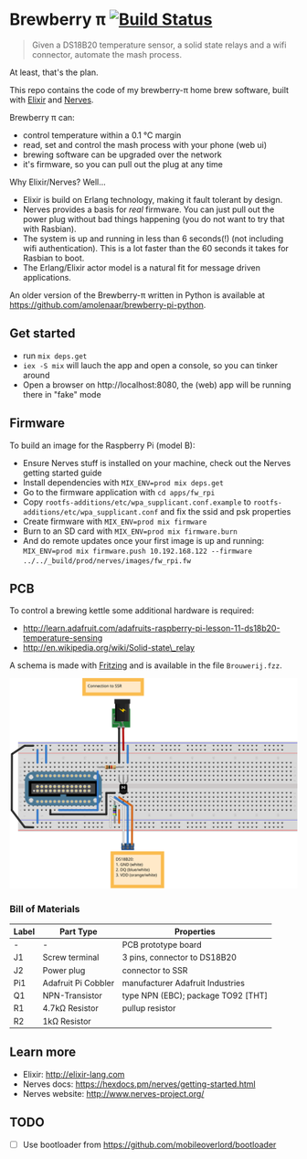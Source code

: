 # Brewberry &pi; [![Build Status](https://travis-ci.org/amolenaar/brewberry-pi.svg?branch=master)](https://travis-ci.org/amolenaar/brewberry-pi)


> Given a DS18B20 temperature sensor,
> a solid state relays and a wifi connector,
> automate the mash process.

At least, that's the plan.

This repo contains the code of my brewberry-&pi; home brew software,
built with [Elixir](http://elixir-lang.org) and [Nerves](http://nerves-project.org).

Brewberry &pi; can:

 * control temperature within a 0.1 &deg;C margin
 * read, set and control the mash process with your phone (web ui)
 * brewing software can be upgraded over the network
 * it's firmware, so you can pull out the plug at any time

Why Elixir/Nerves? Well...

 * Elixir is build on Erlang technology, making it fault tolerant by design.
 * Nerves provides a basis for *real* firmware. You can just pull out the power plug without bad things happening (you do not want to try that with Rasbian).
 * The system is up and running in less than 6 seconds(!) (not including wifi authentication). This is a lot faster than the 60 seconds it takes for Rasbian to boot.
 * The Erlang/Elixir actor model is a natural fit for message driven applications.

An older version of the Brewberry-&pi; written in Python is available at
https://github.com/amolenaar/brewberry-pi-python.

## Get started

 * run `mix deps.get`
 * `iex -S mix` will lauch the app and open a console, so you can tinker around
 * Open a browser on http://localhost:8080, the (web) app will be running there in "fake" mode
 
## Firmware

To build an image for the Raspberry Pi (model B):

  * Ensure Nerves stuff is installed on your machine, check out the Nerves getting started guide
  * Install dependencies with `MIX_ENV=prod mix deps.get`
  * Go to the firmware application with `cd apps/fw_rpi`
  * Copy `rootfs-additions/etc/wpa_supplicant.conf.example` to
    `rootfs-additions/etc/wpa_supplicant.conf` and fix the ssid and psk
     properties
  * Create firmware with `MIX_ENV=prod mix firmware`
  * Burn to an SD card with `MIX_ENV=prod mix firmware.burn`
  * And do remote updates once your first image is up and running: `MIX_ENV=prod mix firmware.push 10.192.168.122 --firmware ../../_build/prod/nerves/images/fw_rpi.fw`

## PCB

To control a brewing kettle some additional hardware is required:

 - http://learn.adafruit.com/adafruits-raspberry-pi-lesson-11-ds18b20-temperature-sensing
 - http://en.wikipedia.org/wiki/Solid-state\_relay

A schema is made with [Fritzing](http://fritzing.org) and is available in the file `Brouwerij.fzz`.

![schema](Brouwerij_bb.svg)

### Bill of Materials

| Label | Part Type | Properties |
| ----- | --------- | ---------- |
| -     | -                   | PCB prototype board |
| J1    | Screw terminal      | 3 pins, connector to DS18B20 |
| J2    | Power plug          | connector to SSR |
| Pi1   | Adafruit Pi Cobbler | manufacturer Adafruit Industries |
| Q1    | NPN-Transistor      | type NPN (EBC); package TO92 [THT] |
| R1    | 4.7kΩ Resistor      | pullup resistor                    |
| R2    | 1kΩ Resistor        |                                    |

## Learn more

  * Elixir: http://elixir-lang.com
  * Nerves docs: https://hexdocs.pm/nerves/getting-started.html
  * Nerves website: http://www.nerves-project.org/

## TODO

- [ ] Use bootloader from https://github.com/mobileoverlord/bootloader

